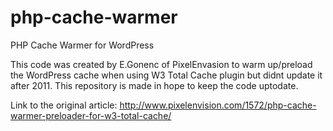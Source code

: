 # php-cache-warmer
PHP Cache Warmer for WordPress

This code was created by E.Gonenc of PixelEnvasion to warm up/preload the WordPress cache when using W3 Total Cache plugin but didnt update it after 2011. This repository is made in hope to keep the code uptodate. 

Link to the original article: http://www.pixelenvision.com/1572/php-cache-warmer-preloader-for-w3-total-cache/
